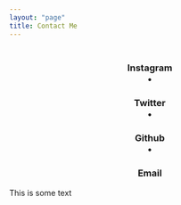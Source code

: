 ```yaml
---
layout: "page"
title: Contact Me
---
```



### <center><br><a href="https://www.instagram.com/jezdufourq/"><i style="color: $legal-text-color" class="fab fa-instagram" aria-hidden="true"></i></a> Instagram <br><a>•</a></center>

### <center> <a href="https://www.twitter.com/jezdufourq/"><i style="color: $legal-text-color" class="fab fa-twitter" aria-hidden="true"></i></a> Twitter <br><a>•</a> </center>

### <center> <a href="https://www.github.com/jezdufourq/"><i style="color: $legal-text-color" class="fab fa-github" aria-hidden="true"></i></a> Github <br><a>•</a> </center>

### <center> <a href="mailto: contact@jmdufourq.com"><i style="color: $legal-text-color" class="far fa-envelope" aria-hidden="true"></i></a> Email </center>

This is some text




